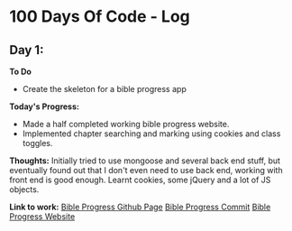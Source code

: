 # 100 Days Of Code - Log

## Day 1: 

**To Do**
- Create the skeleton for a bible progress app

**Today's Progress:**
- Made a half completed working bible progress website. 
- Implemented chapter searching and marking using cookies and class toggles.

**Thoughts:** 
Initially tried to use mongoose and several back end stuff, but eventually found out that I don't even need to use back end, working with front end is good enough.
Learnt cookies, some jQuery and a lot of JS objects.

**Link to work:** 
[Bible Progress Github Page](https://github.com/Hosef99/bible-progress)
[Bible Progress Commit](https://github.com/Hosef99/bible-progress/commit/0c917055183e24c2cf88d76367edd0d0ae2696e7)
[Bible Progress Website](https://hosef99.github.io/bible-progress/)